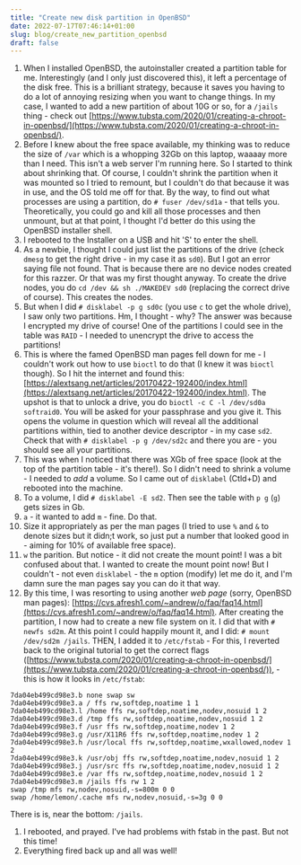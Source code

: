 ```yaml
---
title: "Create new disk partition in OpenBSD"
date: 2022-07-17T07:46:14+01:00
slug: blog/create_new_partition_openbsd
draft: false
---
```


1. When I installed OpenBSD, the autoinstaller created a partition table for me. Interestingly (and I only just discovered this), it left a percentage of the disk free. This is a brilliant strategy, because it saves you having to do a lot of annoying resizing when you want to change things. In my case, I wanted to add a new partition of about 10G or so, for a `/jails` thing - check out [https://www.tubsta.com/2020/01/creating-a-chroot-in-openbsd/](https://www.tubsta.com/2020/01/creating-a-chroot-in-openbsd/).
1. Before I knew about the free space available, my thinking was to reduce the size of `/var` which is a whopping 32Gb on this laptop, waaaay more than I need. This isn't a web server I'm running here. So I started to think about shrinking that. Of course, I couldn't shrink the partition when it was mounted so I tried to remount, but I couldn't do that because it was in use, and the OS told me off for that. By the way, to find out what processes are using a partition, do `# fuser /dev/sd1a` - that tells you. Theoretically, you could go and kill all those processes and then unmount, but at that point, I thought I'd better do this using the OpenBSD installer shell.
1. I rebooted to the Installer on a USB and hit 'S' to enter the shell.
1. As a newbie, I thought I could just list the partitions of the drive (check `dmesg` to get the right drive - in my case it as `sd0`). But I got an error saying file not found. That is because there are no device nodes created for this razzer. Or that was my first thought anyway. To create the drive nodes, you do `cd /dev && sh ./MAKEDEV sd0` (replacing the correct drive of course). This creates the nodes.
1. But when I did `# disklabel -p g sd0c` (you use `c` to get the whole drive), I saw only two partitions. Hm, I thought - why? The answer was because I encrypted my drive of course! One of the partitions I could see in the table was `RAID` - I needed to unencrypt the drive to access the partitions!
1. This is where the famed OpenBSD man pages fell down for me - I couldn't work out how to use `bioctl` to do that (I knew it was `bioctl` though). So I hit the internet and found this: [https://alextsang.net/articles/20170422-192400/index.html](https://alextsang.net/articles/20170422-192400/index.html).  The upshot is that to unlock a drive, you do `bioctl -c C -l /dev/sd0a softraid0`. You will be asked for your passphrase and you give it. This opens the volume in question which will reveal all the additional partitions within, tied to another device descriptor - in my case `sd2`. Check that with `# disklabel -p g /dev/sd2c` and there you are - you should see all your partitions.
1. This was when I noticed that there was XGb of free space (look at the top of the partition table - it's there!). So I didn't need to shrink a volume - I needed to *add* a volume. So I came out of `disklabel` (Ctld+D) and rebooted into the machine.
1. To a volume, I did `# disklabel -E sd2`. Then see the table with `p g` (`g`) gets sizes in Gb.
1. `a` - it wanted to add `m` - fine. Do that.
1. Size it appropriately as per the man pages (I tried to use `%` and `&` to denote sizes but it didn;t work, so just put a number that looked good in - aiming for 10% of available free space).
1. `w` the parition. But notice - it did not create the mount point! I was a bit confused about that. I wanted to create the mount point now! But I couldn't - not even `disklabel` - the `m` option (modify) let me do it, and I'm damn sure the man pages say you can do it that way.
1. By this time, I was resorting to using another *web page* (sorry, OpenBSD man pages): [https://cvs.afresh1.com/~andrew/o/faq/faq14.html](https://cvs.afresh1.com/~andrew/o/faq/faq14.html). After creating the partition, I now had to create a new file system on it. I did that with `# newfs sd2m`. At this point I could happily mount it, and I did: `# mount /dev/sd2m /jails`. THEN, I added it to `/etc/fstab` - For this, I reverted back to the original tutorial to get the correct flags ([https://www.tubsta.com/2020/01/creating-a-chroot-in-openbsd/](https://www.tubsta.com/2020/01/creating-a-chroot-in-openbsd/)), - this is how it looks in `/etc/fstab`:

```console
7da04eb499cd98e3.b none swap sw
7da04eb499cd98e3.a / ffs rw,softdep,noatime 1 1
7da04eb499cd98e3.l /home ffs rw,softdep,noatime,nodev,nosuid 1 2
7da04eb499cd98e3.d /tmp ffs rw,softdep,noatime,nodev,nosuid 1 2
7da04eb499cd98e3.f /usr ffs rw,softdep,noatime,nodev 1 2
7da04eb499cd98e3.g /usr/X11R6 ffs rw,softdep,noatime,nodev 1 2
7da04eb499cd98e3.h /usr/local ffs rw,softdep,noatime,wxallowed,nodev 1 2
7da04eb499cd98e3.k /usr/obj ffs rw,softdep,noatime,nodev,nosuid 1 2
7da04eb499cd98e3.j /usr/src ffs rw,softdep,noatime,nodev,nosuid 1 2
7da04eb499cd98e3.e /var ffs rw,softdep,noatime,nodev,nosuid 1 2
7da04eb499cd98e3.m /jails ffs rw 1 2
swap /tmp mfs rw,nodev,nosuid,-s=800m 0 0
swap /home/lemon/.cache mfs rw,nodev,nosuid,-s=3g 0 0
```
There is is, near the bottom: `/jails`.

1. I rebooted, and prayed. I've had problems with fstab in the past. But not this time!
1. Everything fired back up and all was well!
